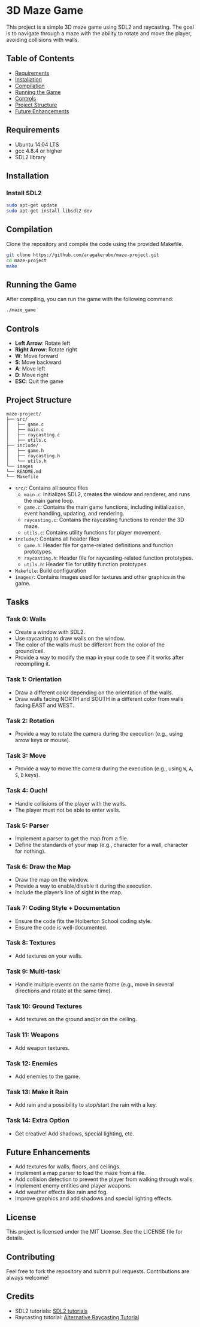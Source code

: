 # 3D Maze Game

This project is a simple 3D maze game using SDL2 and raycasting. The goal is to navigate through a maze with the ability to rotate and move the player, avoiding collisions with walls.

## Table of Contents

-   [Requirements](#requirements)
-   [Installation](#installation)
-   [Compilation](#compilation)
-   [Running the Game](#running-the-game)
-   [Controls](#controls)
-   [Project Structure](#project-structure)
-   [Future Enhancements](#future-enhancements)

## Requirements

-   Ubuntu 14.04 LTS
-   gcc 4.8.4 or higher
-   SDL2 library

## Installation

### Install SDL2

```bash
sudo apt-get update
sudo apt-get install libsdl2-dev
```

## Compilation

Clone the repository and compile the code using the provided Makefile.

```bash
git clone https://github.com/aragakerubo/maze-project.git
cd maze-project
make
```

## Running the Game

After compiling, you can run the game with the following command:

```bash
./maze_game
```

## Controls

-   **Left Arrow**: Rotate left
-   **Right Arrow**: Rotate right
-   **W**: Move forward
-   **S**: Move backward
-   **A**: Move left
-   **D**: Move right
-   **ESC**: Quit the game

## Project Structure

```
maze-project/
├── src/
│   ├── game.c
│   ├── main.c
│   ├── raycasting.c
│   ├── utils.c
├── include/
│   ├── game.h
│   ├── raycasting.h
│   └── utils.h
└── images
└── README.md
└── Makefile
```

-   `src/`: Contains all source files
    -   `main.c`: Initializes SDL2, creates the window and renderer, and runs the main game loop.
    -   `game.c`: Contains the main game functions, including initialization, event handling, updating, and rendering.
    -   `raycasting.c`: Contains the raycasting functions to render the 3D maze.
    -   `utils.c`: Contains utility functions for player movement.
-   `include/`: Contains all header files
    -   `game.h`: Header file for game-related definitions and function prototypes.
    -   `raycasting.h`: Header file for raycasting-related function prototypes.
    -   `utils.h`: Header file for utility function prototypes.
-   `Makefile`: Build configuration
-   `images/`: Contains images used for textures and other graphics in the game.

## Tasks

### Task 0: Walls

-   Create a window with SDL2.
-   Use raycasting to draw walls on the window.
-   The color of the walls must be different from the color of the ground/ceil.
-   Provide a way to modify the map in your code to see if it works after recompiling it.

### Task 1: Orientation

-   Draw a different color depending on the orientation of the walls.
-   Draw walls facing NORTH and SOUTH in a different color from walls facing EAST and WEST.

### Task 2: Rotation

-   Provide a way to rotate the camera during the execution (e.g., using arrow keys or mouse).

### Task 3: Move

-   Provide a way to move the camera during the execution (e.g., using `W`, `A`, `S`, `D` keys).

### Task 4: Ouch!

-   Handle collisions of the player with the walls.
-   The player must not be able to enter walls.

### Task 5: Parser

-   Implement a parser to get the map from a file.
-   Define the standards of your map (e.g., character for a wall, character for nothing).

### Task 6: Draw the Map

-   Draw the map on the window.
-   Provide a way to enable/disable it during the execution.
-   Include the player’s line of sight in the map.

### Task 7: Coding Style + Documentation

-   Ensure the code fits the Holberton School coding style.
-   Ensure the code is well-documented.

### Task 8: Textures

-   Add textures on your walls.

### Task 9: Multi-task

-   Handle multiple events on the same frame (e.g., move in several directions and rotate at the same time).

### Task 10: Ground Textures

-   Add textures on the ground and/or on the ceiling.

### Task 11: Weapons

-   Add weapon textures.

### Task 12: Enemies

-   Add enemies to the game.

### Task 13: Make it Rain

-   Add rain and a possibility to stop/start the rain with a key.

### Task 14: Extra Option

-   Get creative! Add shadows, special lighting, etc.

## Future Enhancements

-   Add textures for walls, floors, and ceilings.
-   Implement a map parser to load the maze from a file.
-   Add collision detection to prevent the player from walking through walls.
-   Implement enemy entities and player weapons.
-   Add weather effects like rain and fog.
-   Improve graphics and add shadows and special lighting effects.

## License

This project is licensed under the MIT License. See the LICENSE file for details.

## Contributing

Feel free to fork the repository and submit pull requests. Contributions are always welcome!

## Credits

-   SDL2 tutorials: [SDL2 tutorials](https://lazyfoo.net/tutorials/SDL/)
-   Raycasting tutorial: [Alternative Raycasting Tutorial](https://lodev.org/cgtutor/raycasting.html)
